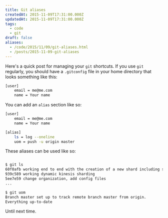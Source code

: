 ```yaml
---
title: Git aliases
createdAt: 2015-11-09T17:31:00.000Z
updatedAt: 2015-11-09T17:31:00.000Z
tags:
  - code
  - git
draft: false
aliases:
  - /code/2015/11/09/git-aliases.html
  - /posts/2015-11-09-git-aliases
---
```


Here's a quick post for managing your `git` shortcuts. If you use `git` regularly, you should have a `.gitconfig` file in your home directory that looks something like this:

```sh
[user]
    email = me@me.com
    name = Your name
```

You can add an `alias` section like so:

```sh
[user]
    email = me@me.com
    name = Your name

[alias]
    ls = log --oneline
    uom = push -u origin master
```

These aliases can be used like so:

```sh

$ git ls
60f0afb working end to end with the creation of a new shard including shard splitting
939c589 working dynamic kinesis sharding
5ee7e59 change organization, add config files
...

$ git uom
Branch master set up to track remote branch master from origin.
Everything up-to-date

```

Until next time.
